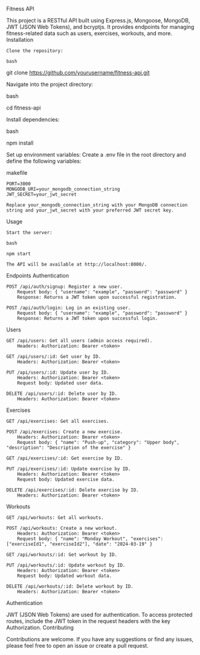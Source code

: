 Fitness API

This project is a RESTful API built using Express.js, Mongoose, MongoDB, JWT (JSON Web Tokens), and bcryptjs. It provides endpoints for managing fitness-related data such as users, exercises, workouts, and more.
Installation

    Clone the repository:

    bash

git clone https://github.com/yourusername/fitness-api.git

Navigate into the project directory:

bash

cd fitness-api

Install dependencies:

bash

npm install

Set up environment variables:
Create a .env file in the root directory and define the following variables:

makefile

    PORT=3000
    MONGODB_URI=your_mongodb_connection_string
    JWT_SECRET=your_jwt_secret

    Replace your_mongodb_connection_string with your MongoDB connection string and your_jwt_secret with your preferred JWT secret key.

Usage

    Start the server:

    bash

    npm start

    The API will be available at http://localhost:8000/.

Endpoints
Authentication

    POST /api/auth/signup: Register a new user.
        Request body: { "username": "example", "password": "password" }
        Response: Returns a JWT token upon successful registration.

    POST /api/auth/login: Log in an existing user.
        Request body: { "username": "example", "password": "password" }
        Response: Returns a JWT token upon successful login.

Users

    GET /api/users: Get all users (admin access required).
        Headers: Authorization: Bearer <token>

    GET /api/users/:id: Get user by ID.
        Headers: Authorization: Bearer <token>

    PUT /api/users/:id: Update user by ID.
        Headers: Authorization: Bearer <token>
        Request body: Updated user data.

    DELETE /api/users/:id: Delete user by ID.
        Headers: Authorization: Bearer <token>

Exercises

    GET /api/exercises: Get all exercises.

    POST /api/exercises: Create a new exercise.
        Headers: Authorization: Bearer <token>
        Request body: { "name": "Push-up", "category": "Upper body", "description": "Description of the exercise" }

    GET /api/exercises/:id: Get exercise by ID.

    PUT /api/exercises/:id: Update exercise by ID.
        Headers: Authorization: Bearer <token>
        Request body: Updated exercise data.

    DELETE /api/exercises/:id: Delete exercise by ID.
        Headers: Authorization: Bearer <token>

Workouts

    GET /api/workouts: Get all workouts.

    POST /api/workouts: Create a new workout.
        Headers: Authorization: Bearer <token>
        Request body: { "name": "Monday Workout", "exercises": ["exerciseId1", "exerciseId2"], "date": "2024-03-19" }

    GET /api/workouts/:id: Get workout by ID.

    PUT /api/workouts/:id: Update workout by ID.
        Headers: Authorization: Bearer <token>
        Request body: Updated workout data.

    DELETE /api/workouts/:id: Delete workout by ID.
        Headers: Authorization: Bearer <token>

Authentication

JWT (JSON Web Tokens) are used for authentication. To access protected routes, include the JWT token in the request headers with the key Authorization.
Contributing

Contributions are welcome. If you have any suggestions or find any issues, please feel free to open an issue or create a pull request.
